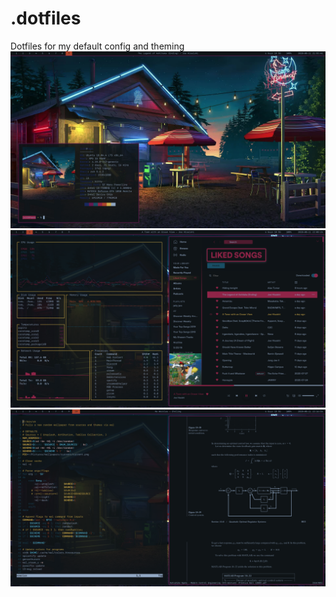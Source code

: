 # .dotfiles
Dotfiles for my default config and theming
![Theme](https://github.com/jerrychang22/.dotfiles/blob/master/readme/haas_20200811_215543.png)
![Utils](https://github.com/jerrychang22/.dotfiles/blob/master/readme/haas_20200811_220828.png)
![nvim and zath](https://github.com/jerrychang22/.dotfiles/blob/master/readme/haas_20200811_221659.png)
